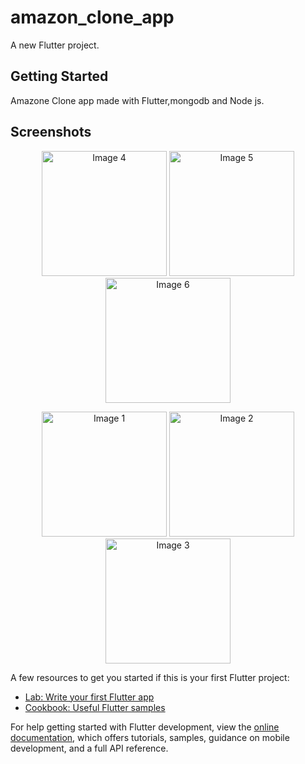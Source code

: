 # amazon_clone_app

A new Flutter project.

## Getting Started

Amazone Clone app made with Flutter,mongodb and Node js.

## Screenshots
<p align="center">
  <img src="https://github.com/Atulp12/Amazone_Clone/assets/107379234/58105c87-2a8e-407f-ab67-dfb29b1667c8" width="200" alt="Image 4">
  <img src="https://github.com/Atulp12/Amazone_Clone/assets/107379234/c78a7405-697f-4656-af36-f77ffbfff0ac" width="200" alt="Image 5">
  <img src="https://github.com/Atulp12/Amazone_Clone/assets/107379234/24ad21b5-cd01-48de-98cd-54f60b9e2b3f" width="200" alt="Image 6">
</p>
<p align="center">
  <img src="https://github.com/Atulp12/Amazone_Clone/assets/107379234/522bd78c-b076-4b8d-9058-a1d44aac01a0" width="200" alt="Image 1">
  <img src="https://github.com/Atulp12/Amazone_Clone/assets/107379234/05d6362b-17c5-4166-875b-72315b6e3103" width="200" alt="Image 2">
  <img src="https://github.com/Atulp12/Amazone_Clone/assets/107379234/bb2f4fed-55c5-44fd-bc80-c9002d9d2002" width="200" alt="Image 3">
</p>





A few resources to get you started if this is your first Flutter project:

- [Lab: Write your first Flutter app](https://docs.flutter.dev/get-started/codelab)
- [Cookbook: Useful Flutter samples](https://docs.flutter.dev/cookbook)

For help getting started with Flutter development, view the
[online documentation](https://docs.flutter.dev/), which offers tutorials,
samples, guidance on mobile development, and a full API reference.
